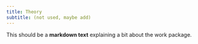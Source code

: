 ```yaml
---
title: Theory
subtitle: (not used, maybe add)
---
```


This should be a **markdown text** explaining a bit about the work package.
